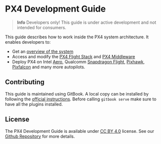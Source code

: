 # PX4 Development Guide

> **Info** Developers only! This guide is under active development and not intended for consumers.

This guide describes how to work inside the PX4 system architecture. It enables developers to:

* Get an [overview of the system](setup/config_initial.md)
* Access and modify the [PX4 Flight Stack](concept/flight_stack.md) and [PX4 Middleware](concept/middleware.md)
* Deploy PX4 on Intel [Aero](flight_controller/intel_aero.md), Qualcomm [Snapdragon Flight](flight_controller/snapdragon_flight.md), [Pixhawk](flight_controller/pixhawk.md), [Pixfalcon](flight_controller/pixfalcon.md) and many more autopilots.

## Contributing

This guide is maintained using GitBook. A local copy can be installed by following the [official instructions](https://toolchain.gitbook.com/setup.html). Before calling `gitbook serve` make sure to have all the plugins installed.

## License

The PX4 Development Guide is available under [CC BY 4.0](https://creativecommons.org/licenses/by/4.0/) license. See our [Github Repository](https://github.com/PX4/Devguide) for more details.
